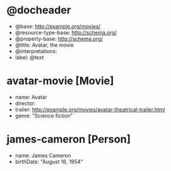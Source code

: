 <!-- Based on http://schema.org/docs/gs.html#microdata_how -->

# @docheader

* @base: http://example.org/movies/        <!-- Because of this avatar-movie is resolved to http://example.org/movies/avatar-movie etc. -->
* @resource-type-base: http://schema.org/  <!-- Because of this Movie is resolved to http://schema.org/Movie etc. -->
* @property-base: http://schema.org/       <!-- Because of this name is resolved to http://schema.org/name etc. -->
* @title: Avatar, the movie
* @interpretations:
 * label: @text
<!-- If the following are uncommented then you can omit "" from simple text values and <> from IRI values in the main resource descriptions
 * director: @iri
 * genre: @text
 * birthDate: @text -->

# avatar-movie [Movie]

* name: Avatar
* director: <james-cameron>
* trailer: <http://example.org/movies/avatar-theatrical-trailer.html>
* genre: "Science fiction"

# james-cameron [Person]

* name: James Cameron
* birthDate: "August 16, 1954" <!-- Notice the inclusion of closing ")" in the Schema.org example, which seems very odd -->

